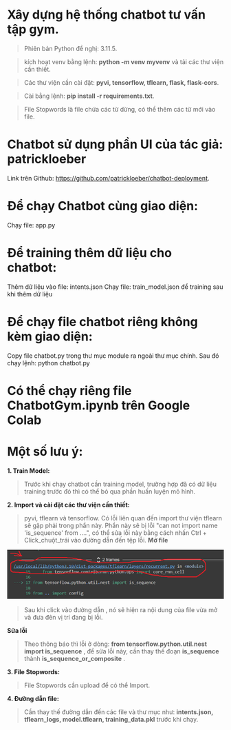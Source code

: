 # Xây dựng hệ thống chatbot tư vấn tập gym.

>  Phiên bản Python đề nghị: 3.11.5.

>  kích hoạt venv bằng lệnh: **python -m venv myvenv** và tải các thư viện cần thiết.


>  Các thư viện cần cài đặt: **pyvi, tensorflow, tflearn, flask, flask-cors**.

>  Cài bằng lệnh: **pip install -r requirements.txt**.

>  File Stopwords là file chứa các từ dừng, có thể thêm các từ mới vào file.

# Chatbot sử dụng phần UI của tác giả: patrickloeber
Link trên Github: https://github.com/patrickloeber/chatbot-deployment.

# Để chạy Chatbot cùng giao diện: 
Chạy file: app.py

# Để training thêm dữ liệu cho chatbot:
Thêm dữ liệu vào file: intents.json
Chạy file: train_model.json để training sau khi thêm dữ liệu

# Để chạy file chatbot riêng không kèm giao diện:
Copy file chatbot.py trong thư mục module ra ngoài thư mục chính.
Sau đó chạy lệnh:  python chatbot.py

# Có thể chạy riêng file ChatbotGym.ipynb trên Google Colab

# Một số lưu ý:

**1.  Train Model:**
> Trước khi chạy chatbot cần training model, trường hợp đã có dữ liệu training trước đó thì có thể bỏ qua phần huấn luyện mô hình.

**2.  Import và cài đặt các thư viện cần thiết:**
>   pyvi, tflearn và tensorflow.
>   Có lỗi liên quan đến import thư viện tflearn sẽ gặp phải trong phần này.
>   Phần này sẽ bị lỗi "can not import name 'is_sequence' from ....", có thể sửa lỗi này bằng cách nhấn Ctrl + Click_chuột_trái vào đường dẫn đến tệp lỗi.
**Mở file**


![alt text](https://github.com/bleachfc/Chatbot11_TTNT/blob/main/Er.png?raw=true)

>  Sau khi click vào đường dẫn , nó sẽ hiện ra nội dung của file vừa mở và đưa đên vị trí đang bị lỗi.

**Sửa lỗi**
>  Theo thông báo thì lỗi ở dòng: **from tensorflow.python.util.nest import is_sequence** , để sửa lỗi này, cần thay thế đoạn **is_sequence** thành **is_sequence_or_composite** .

**3. File Stopwords:**
>  File Stopwords cần upload để có thể Import.

**4. Đường dẫn file:**
> Cần thay thế đường dẫn đến các file và thư mục như: **intents.json, tflearn_logs, model.tflearn, training_data.pkl** trước khi chạy.

